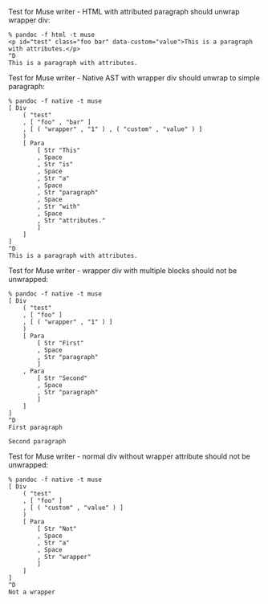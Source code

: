Test for Muse writer - HTML with attributed paragraph should unwrap wrapper div:

```
% pandoc -f html -t muse
<p id="test" class="foo bar" data-custom="value">This is a paragraph with attributes.</p>
^D
This is a paragraph with attributes.

```

Test for Muse writer - Native AST with wrapper div should unwrap to simple paragraph:

```
% pandoc -f native -t muse
[ Div
    ( "test"
    , [ "foo" , "bar" ]
    , [ ( "wrapper" , "1" ) , ( "custom" , "value" ) ]
    )
    [ Para
        [ Str "This"
        , Space
        , Str "is"
        , Space
        , Str "a"
        , Space
        , Str "paragraph"
        , Space
        , Str "with"
        , Space
        , Str "attributes."
        ]
    ]
]
^D
This is a paragraph with attributes.

```

Test for Muse writer - wrapper div with multiple blocks should not be unwrapped:

```
% pandoc -f native -t muse
[ Div
    ( "test"
    , [ "foo" ]
    , [ ( "wrapper" , "1" ) ]
    )
    [ Para
        [ Str "First"
        , Space
        , Str "paragraph"
        ]
    , Para
        [ Str "Second"
        , Space
        , Str "paragraph"
        ]
    ]
]
^D
First paragraph

Second paragraph

```

Test for Muse writer - normal div without wrapper attribute should not be unwrapped:

```
% pandoc -f native -t muse
[ Div
    ( "test"
    , [ "foo" ]
    , [ ( "custom" , "value" ) ]
    )
    [ Para
        [ Str "Not"
        , Space
        , Str "a"
        , Space
        , Str "wrapper"
        ]
    ]
]
^D
Not a wrapper
